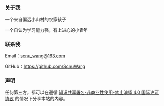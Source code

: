 ### 关于我

一个来自偏远小山村的农家孩子

一个自认为学习能力强，有上进心的小青年



### 联系我

Email：scnu_wang@163.com

GitHub：https://github.com/ScnuWang



### 声明

任何第三方，都可以在遵循 [知识共享署名-非商业性使用-禁止演绎 4.0 国际许可协议](https://creativecommons.org/licenses/by-nc-nd/4.0/) 的情况下分享本站的内容。 